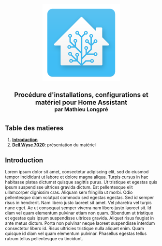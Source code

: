 <div align="center">
    <figure>
        <div>
            <img src="/images/icon_ha.png" alt="" width="256" height="256" />
        </div>
    </figure>
</div>
<h2 align="center">
   Procédure d'installations, configurations et matériel pour Home Assistant <br/><sup>par Mathieu Longpré</sup>
</h2>

## Table des matieres

1. **[Introduction](#introduction-)**
2. **[Dell Wyse 7020](https://github.com/logicup-connected/home-assistant/blob/main/WYSE-7020.md)**: présentation du matériel


## Introduction
Lorem ipsum dolor sit amet, consectetur adipiscing elit, sed do eiusmod tempor incididunt ut labore et dolore magna aliqua. Turpis cursus in hac habitasse platea dictumst quisque sagittis purus. Ut tristique et egestas quis ipsum suspendisse ultrices gravida dictum. Est pellentesque elit ullamcorper dignissim cras. Aliquam sem fringilla ut morbi. Odio pellentesque diam volutpat commodo sed egestas egestas. Sed id semper risus in hendrerit. Nam libero justo laoreet sit amet. Vel pharetra vel turpis nunc eget. Ac ut consequat semper viverra nam libero justo laoreet sit. Id diam vel quam elementum pulvinar etiam non quam. Bibendum ut tristique et egestas quis ipsum suspendisse ultrices gravida. Aliquet risus feugiat in ante metus dictum. Porta non pulvinar neque laoreet suspendisse interdum consectetur libero id. Risus ultricies tristique nulla aliquet enim. Quam quisque id diam vel quam elementum pulvinar. Phasellus egestas tellus rutrum tellus pellentesque eu tincidunt.
